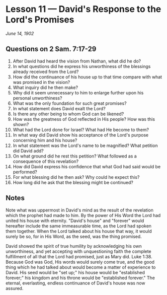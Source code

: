 # Lesson 11 — David's Response to the Lord's Promises

*June 14, 1902*

## Questions on 2 Sam. 7:17-29

1. After David had heard the vision from Nathan, what did he do?
2. In what questions did he express his unworthiness of the blessings already received from the Lord?
3. How did the continuance of his house up to that time compare with what was promised in the vision?
4. What inquiry did he then make?
5. Why did it seem unnecessary to him to enlarge further upon his personal unworthiness?
6. What was the only foundation for such great promises?
7. In what statement does David exalt the Lord?
8. Is there any other being to whom God can be likened?
9. How was the greatness of God reflected in His people? How was this shown?
10. What had the Lord done for Israel? What had He become to them?
11. In what way did David show his acceptance of the Lord's purpose concerning him and his house?
12. In what statement was the Lord's name to be magnified? What petition did David add?
13. On what ground did he rest this petition? What followed as a consequence of this revelation?
14. How did David express his confidence that what God had said would be performed?
15. For what blessing did he then ask? Why could he expect this?
16. How long did he ask that the blessing might be continued?

## Notes

Note what was uppermost in David's mind as the result of the revelation which the prophet had made to him. By the power of His Word the Lord had united his house with eternity. "David's house" and "forever" would hereafter include the same immeasurable time, as the Lord had spoken them together. When the Lord talked about his house that way, it would surely be so, for in His Word, as the seed, was the thing promised.

David showed the spirit of true humility by acknowledging his own unworthiness, and yet accepting with unquestioning faith the complete fulfillment of all that the Lord had promised, just as Mary did. Luke 1:38. Because God was God, His words would surely come true, and the good thing which he had talked about would become a matter of experience to David. His seed would be "set up;" his house would be "established forever;" his kingdom and his throne would be "established forever." The eternal, everlasting, endless continuance of David's house was now assured.